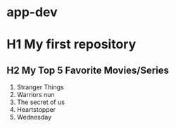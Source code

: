# app-dev
# H1 My first repository
## H2 **My Top 5 Favorite Movies/Series**
1. Stranger Things
2. Warriors nun
3. The secret of us
4. Heartstopper
5. Wednesday
